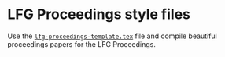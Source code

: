 # LFG Proceedings style files

Use the [`lfg-proceedings-template.tex`](./lfg-proceedings.template.tex) file and compile beautiful proceedings papers for the LFG Proceedings.
